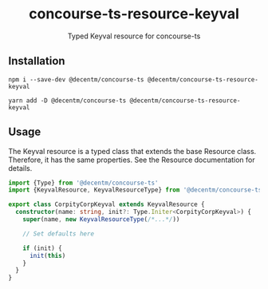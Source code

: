 <h1 align="center">
  concourse-ts-resource-keyval
</h1>

<div align="center">

  Typed Keyval resource for concourse-ts
</div>

## Installation

`npm i --save-dev @decentm/concourse-ts @decentm/concourse-ts-resource-keyval`

`yarn add -D @decentm/concourse-ts @decentm/concourse-ts-resource-keyval`

## Usage

The Keyval resource is a typed class that extends the base Resource class.
Therefore, it has the same properties. See the Resource documentation for details.

```typescript
import {Type} from '@decentm/concourse-ts'
import {KeyvalResource, KeyvalResourceType} from '@decentm/concourse-ts-resource-keyval'

export class CorpityCorpKeyval extends KeyvalResource {
  constructor(name: string, init?: Type.Initer<CorpityCorpKeyval>) {
    super(name, new KeyvalResourceType(/*...*/))

    // Set defaults here

    if (init) {
      init(this)
    }
  }
}
```
